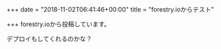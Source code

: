 +++
date = "2018-11-02T06:41:46+00:00"
title = "forestry.ioからテスト"

+++
forestry.ioから投稿しています。

デプロイもしてくれるのかな？